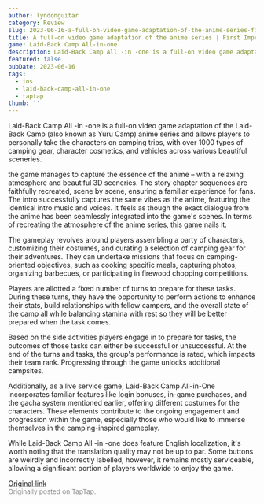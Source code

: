 ```yaml
---
author: lyndonguitar
category: Review
slug: 2023-06-16-a-full-on-video-game-adaptation-of-the-anime-series-first-impressions-laid-back-camp-a
title: A full-on video game adaptation of the anime series | First Impressions - Laid-Back Camp All-in-one
game: Laid-Back Camp All-in-one
description: Laid-Back Camp All -in -one is a full-on video game adaptation of the Laid-Back Camp (also known as Yuru Camp) anime series and allows players to personally take the characters on camping trips, with over 1000 types of camping gear, character cosmetics, and vehicles across various beautiful sceneries.
featured: false
pubDate: 2023-06-16
tags:
  - ios
  - laid-back-camp-all-in-one
  - taptap
thumb: ''
---
```


Laid-Back Camp All -in -one is a full-on video game adaptation of the Laid-Back Camp (also known as Yuru Camp) anime series and allows players to personally take the characters on camping trips, with over 1000 types of camping gear, character cosmetics, and vehicles across various beautiful sceneries.

the game manages to capture the essence of the anime – with a relaxing atmosphere and beautiful 3D sceneries. The story chapter sequences are faithfully recreated, scene by scene, ensuring a familiar experience for fans. The intro successfully captures the same vibes as the anime, featuring the identical intro music and voices. It feels as though the exact dialogue from the anime has been seamlessly integrated into the game's scenes. In terms of recreating the atmosphere of the anime series, this game nails it.

The gameplay revolves around players assembling a party of characters, customizing their costumes, and curating a selection of camping gear for their adventures. They can undertake missions that focus on camping-oriented objectives, such as cooking specific meals, capturing photos, organizing barbecues, or participating in firewood chopping competitions.

Players are allotted a fixed number of turns to prepare for these tasks. During these turns, they have the opportunity to perform actions to enhance their stats, build relationships with fellow campers, and the overall state of the camp all while balancing stamina with rest so they will be better prepared when the task comes.

Based on the side activities players engage in to prepare for tasks, the outcomes of those tasks can either be successful or unsuccessful. At the end of the turns and tasks, the group's performance is rated, which impacts their team rank. Progressing through the game unlocks additional campsites.

Additionally, as a live service game, Laid-Back Camp All-in-One incorporates familiar features like login bonuses, in-game purchases, and the gacha system mentioned earlier, offering different costumes for the characters. These elements contribute to the ongoing engagement and progression within the game, especially those who would like to immerse themselves in the camping-inspired gameplay.

While Laid-Back Camp All -in -one does feature English localization, it's worth noting that the translation quality may not be up to par. Some buttons are weirdly and incorrectly labelled, however, it remains mostly serviceable, allowing a significant portion of players worldwide to enjoy the game.

[Original link](https://www.taptap.io/post/5823673)<br><span style="font-size: 0.95em; color: #888;">Originally posted on TapTap.</span>